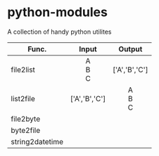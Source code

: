 # python-modules
A collection of handy python utilites

Func.|Input|Output
-----|:-----:|:-----:
file2list|A<br>B<br>C|['A','B','C']
list2file|['A','B','C']|A<br>B<br>C
file2byte||
byte2file||
string2datetime||
